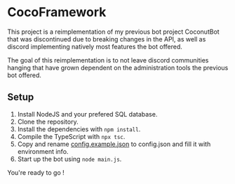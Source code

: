 # CocoFramework

This project is a reimplementation of my previous bot project CoconutBot that was discontinued due to breaking changes in the API, as well as discord implementing natively most features the bot offered.

The goal of this reimplementation is to not leave discord communities hanging that have grown dependent on the administration tools the previous bot offered.

## Setup

1. Install NodeJS and your prefered SQL database.
2. Clone the repository.
3. Install the dependencies with ` npm install `.
4. Compile the TypeScript with ` npx tsc `.
5. Copy and rename [config.example.json](config.example.json) to config.json and fill it with environment info.
6. Start up the bot using ` node main.js `.

You're ready to go !

